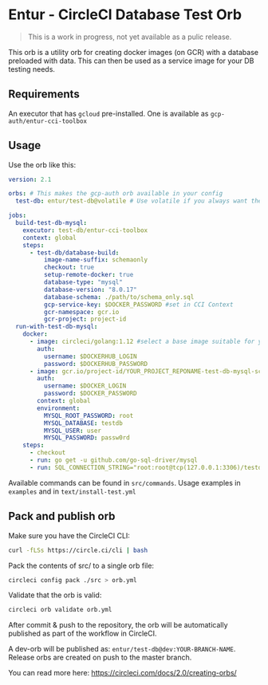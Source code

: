 # Entur - CircleCI Database Test Orb

> This is a work in progress, not yet available as a pulic release.

This orb is a utility orb for creating docker images (on GCR) with a database preloaded with data. This can then be used as a service image for your DB testing needs.

## Requirements

An executor that has `gcloud` pre-installed. One is available as `gcp-auth/entur-cci-toolbox`

## Usage

Use the orb like this:

```yaml
version: 2.1

orbs: # This makes the gcp-auth orb available in your config
  test-db: entur/test-db@volatile # Use volatile if you always want the newest version.

jobs:
  build-test-db-mysql:
    executor: test-db/entur-cci-toolbox
    context: global
    steps:
      - test-db/database-build:
          image-name-suffix: schemaonly
          checkout: true
          setup-remote-docker: true
          database-type: "mysql"
          database-version: "8.0.17"
          database-schema: ./path/to/schema_only.sql
          gcp-service-key: $DOCKER_PASSWORD #set in CCI Context
          gcr-namespace: gcr.io
          gcr-project: project-id
  run-with-test-db-mysql:
    docker:
      - image: circleci/golang:1.12 #select a base image suitable for your project
        auth:
          username: $DOCKERHUB_LOGIN
          password: $DOCKERHUB_PASSWORD
      - image: gcr.io/project-id/YOUR_PROJECT_REPONAME-test-db-mysql-schemaonly:latest
        auth:
          username: $DOCKER_LOGIN
          password: $DOCKER_PASSWORD
        context: global  
        environment:
          MYSQL_ROOT_PASSWORD: root
          MYSQL_DATABASE: testdb
          MYSQL_USER: user
          MYSQL_PASSWORD: passw0rd
    steps:
      - checkout
      - run: go get -u github.com/go-sql-driver/mysql
      - run: SQL_CONNECTION_STRING="root:root@tcp(127.0.0.1:3306)/testdb" go run main.go
```

Available commands can be found in `src/commands`. Usage examples in `examples` and in `text/install-test.yml`

## Pack and publish orb

Make sure you have the CircleCI CLI:

```bash
curl -fLSs https://circle.ci/cli | bash
```

Pack the contents of src/ to a single orb file:

```bash
circleci config pack ./src > orb.yml
```

Validate that the orb is valid:

```bash
circleci orb validate orb.yml
```

After commit & push to the repository, the orb will be automatically published as part of the workflow in CircleCI.

A dev-orb will be published as: `entur/test-db@dev:YOUR-BRANCH-NAME`. Release orbs are created on push to the master branch.

You can read more here: https://circleci.com/docs/2.0/creating-orbs/

